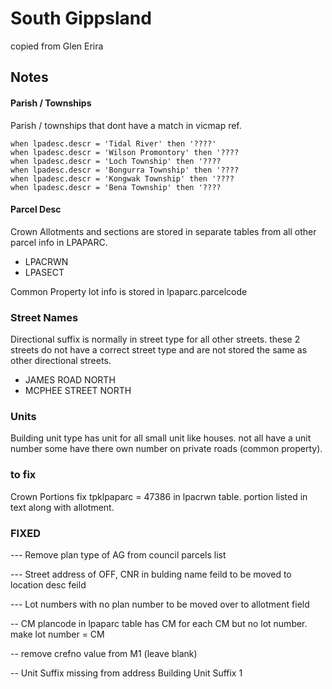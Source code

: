# South Gippsland

copied from Glen Erira

## Notes


#### Parish / Townships

Parish / townships that dont have a match in vicmap ref.


    when lpadesc.descr = 'Tidal River' then '????'
    when lpadesc.descr = 'Wilson Promontory' then '????
    when lpadesc.descr = 'Loch Township' then '????
    when lpadesc.descr = 'Bongurra Township' then '????
    when lpadesc.descr = 'Kongwak Township' then '????
    when lpadesc.descr = 'Bena Township' then '????

#### Parcel Desc 

Crown Allotments and sections are stored in separate tables from all other parcel info in LPAPARC.

* LPACRWN
* LPASECT


Common Property lot info is stored in lpaparc.parcelcode




### Street Names

Directional suffix is normally in street type for all other streets. these 2 streets do not have a correct street type and are not stored the same as other directional streets.

* JAMES ROAD NORTH    
* MCPHEE STREET NORTH

### Units

Building unit type has unit for all small unit like houses. not all have a unit number some have there own number on private roads (common property).


### to fix

Crown Portions fix tpklpaparc = 47386 in lpacrwn table. portion listed in text along with allotment.


### FIXED

--- Remove plan type of AG from council parcels list

--- Street address of OFF, CNR in bulding name feild to be moved to location desc feild

--- Lot numbers with no plan number to be moved over to allotment field

-- CM plancode in lpaparc table has CM for each CM but no lot number. make lot number = CM


-- remove crefno value from M1 (leave blank)


-- Unit Suffix missing from address Building Unit Suffix 1

